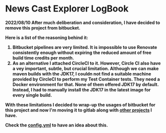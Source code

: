 # News Cast Explorer LogBook

<b>2022/08/10<b>
After much deliberation and consideration, I have decided to remove this project from bitbucket.

Here is a list of the reasoning behind it:

1. Bitbucket pipelines are very limited. It is impossible to use Renovate consistently enough without expiring the reduced amount of free build time credits per month.
2. As an alternative I attached CircleCI to it. However, Circle CI also have a vey important, subtle, but crucial limitation. Although we can make maven builds with the JDK17, I couldn not find a suitable machine provided by CircleCI to perform my Test Container tests. They need a Docker environment for that. None of them offered JDK17 by default. Instead, I had to manually install the JDK17 in the latest image for every single build.

With these limitations I decided to wrap-up the usages of bitbucket for this project and now I'm moving it to gitlab along with [other projects](https://gitlab.com/jesperancinha) I have.

Check the [config.yml](./backup/.circleci/config.yml) to have an idea about this.